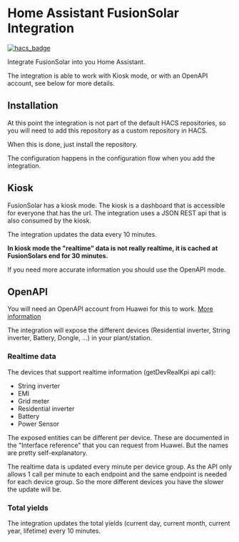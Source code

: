 # Home Assistant FusionSolar Integration
[![hacs_badge](https://img.shields.io/badge/HACS-Default-41BDF5.svg)](https://github.com/hacs/integration)

Integrate FusionSolar into you Home Assistant.

The integration is able to work with Kiosk mode, or with an OpenAPI account, see below for more details.

## Installation
At this point the integration is not part of the default HACS repositories, so
you will need to add this repository as a custom repository in HACS.

When this is done, just install the repository.

The configuration happens in the configuration flow when you add the integration.

## Kiosk
FusionSolar has a kiosk mode. The kiosk is a dashboard that is accessible for everyone that has the url.
The integration uses a JSON REST api that is also consumed by the kiosk.

The integration updates the data every 10 minutes.

**In kiosk mode the "realtime" data is not really realtime, it is cached at FusionSolars end for 30 minutes.**

If you need more accurate information you should use the OpenAPI mode.

## OpenAPI
You will need an OpenAPI account from Huawei for this to work. [More information](https://forum.huawei.com/enterprise/en/communicate-with-fusionsolar-through-an-openapi-account/thread/591478-100027)

The integration will expose the different devices (Residential inverter, String inverter, Battery, Dongle, ...) in 
your plant/station. 

### Realtime data
The devices that support realtime information (getDevRealKpi api call):
* String inverter
* EMI
* Grid meter
* Residential inverter
* Battery
* Power Sensor

The exposed entities can be different per device. These are documented in the "Interface reference" that you can
request from Huawei. But the names are pretty self-explanatory.

The realtime data is updated every minute per device group. As the API only allows 1 call per minute to each
endpoint and the same endpoint is needed for each device group. So the more different devices you have the slower
the update will be.

### Total yields
The integration updates the total yields (current day, current month, current year, lifetime) every 10 minutes. 
